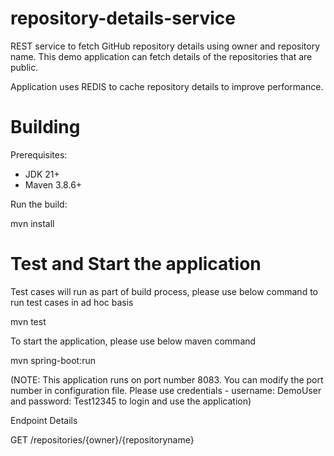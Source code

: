 # repository-details-service
REST service to fetch GitHub repository details using owner and repository name. This demo application can fetch details of the repositories that are public.

Application uses REDIS to cache repository details to improve performance.

# Building

Prerequisites:

* JDK 21+
* Maven 3.8.6+

Run the build: 

mvn install

# Test and Start the application
Test cases will run as part of build process, please use below command to run test cases in ad hoc basis

mvn test

To start the application, please use below maven command

mvn spring-boot:run

(NOTE: This application runs on port number 8083. You can modify the port number in configuration file. Please use credentials - username: DemoUser and password: Test12345 to login and use the application)

Endpoint Details

GET /repositories/{owner}/{repository­name}
